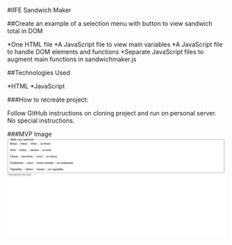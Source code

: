 #IIFE Sandwich Maker

##Create an example of a selection menu with button to view sandwich total in DOM

*One HTML file
*A JavaScript file to view main variables
*A JavaScript file to handle DOM elements and functions
*Separate JavaScript files to augment main functions in sandwichmaker.js

##Technologies Used

*HTML
*JavaScript


###How to recreate project:

Follow GitHub instructions on cloning project and run on personal server. No special instructions.

###MVP Image
![sandwich maker](https://raw.githubusercontent.com/Megraohoh/sandwichMaker/sandwichindex/screenshots/Screen%20Shot%202017-03-02%20at%207.25.03%20PM.png)